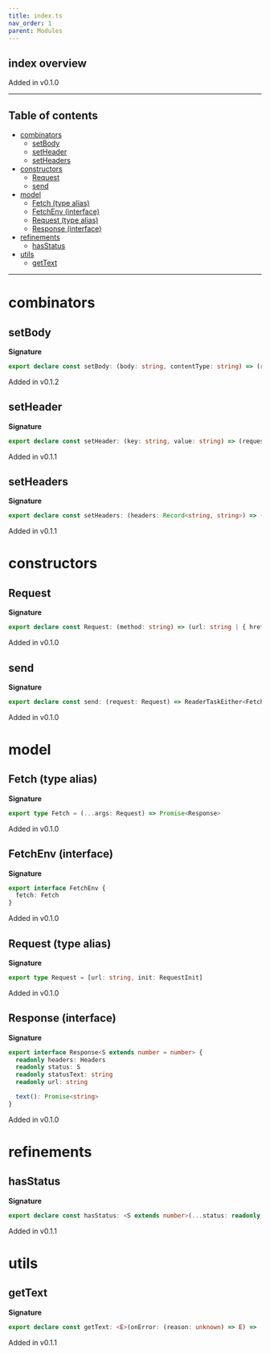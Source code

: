 ```yaml
---
title: index.ts
nav_order: 1
parent: Modules
---
```


## index overview

Added in v0.1.0

---

<h2 class="text-delta">Table of contents</h2>

- [combinators](#combinators)
  - [setBody](#setbody)
  - [setHeader](#setheader)
  - [setHeaders](#setheaders)
- [constructors](#constructors)
  - [Request](#request)
  - [send](#send)
- [model](#model)
  - [Fetch (type alias)](#fetch-type-alias)
  - [FetchEnv (interface)](#fetchenv-interface)
  - [Request (type alias)](#request-type-alias)
  - [Response (interface)](#response-interface)
- [refinements](#refinements)
  - [hasStatus](#hasstatus)
- [utils](#utils)
  - [getText](#gettext)

---

# combinators

## setBody

**Signature**

```ts
export declare const setBody: (body: string, contentType: string) => (request: Request) => Request
```

Added in v0.1.2

## setHeader

**Signature**

```ts
export declare const setHeader: (key: string, value: string) => (request: Request) => Request
```

Added in v0.1.1

## setHeaders

**Signature**

```ts
export declare const setHeaders: (headers: Record<string, string>) => (request: Request) => Request
```

Added in v0.1.1

# constructors

## Request

**Signature**

```ts
export declare const Request: (method: string) => (url: string | { href: string }) => Request
```

Added in v0.1.0

## send

**Signature**

```ts
export declare const send: (request: Request) => ReaderTaskEither<FetchEnv, Error, Response>
```

Added in v0.1.0

# model

## Fetch (type alias)

**Signature**

```ts
export type Fetch = (...args: Request) => Promise<Response>
```

Added in v0.1.0

## FetchEnv (interface)

**Signature**

```ts
export interface FetchEnv {
  fetch: Fetch
}
```

Added in v0.1.0

## Request (type alias)

**Signature**

```ts
export type Request = [url: string, init: RequestInit]
```

Added in v0.1.0

## Response (interface)

**Signature**

```ts
export interface Response<S extends number = number> {
  readonly headers: Headers
  readonly status: S
  readonly statusText: string
  readonly url: string

  text(): Promise<string>
}
```

Added in v0.1.0

# refinements

## hasStatus

**Signature**

```ts
export declare const hasStatus: <S extends number>(...status: readonly S[]) => Refinement<Response<number>, Response<S>>
```

Added in v0.1.1

# utils

## getText

**Signature**

```ts
export declare const getText: <E>(onError: (reason: unknown) => E) => (response: Response) => TE.TaskEither<E, string>
```

Added in v0.1.1
